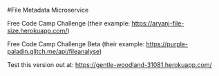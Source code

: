#File Metadata Microservice

Free Code Camp Challenge (their example: https://aryanj-file-size.herokuapp.com/)

Free Code Camp Challenge Beta (their example: https://purple-paladin.glitch.me/api/fileanalyse)

Test this version out at: https://gentle-woodland-31081.herokuapp.com/
